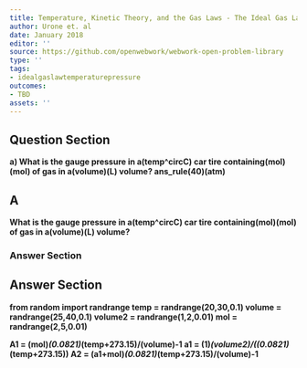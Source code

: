 ```yaml
---
title: Temperature, Kinetic Theory, and the Gas Laws - The Ideal Gas Law
author: Urone et. al
date: January 2018
editor: ''
source: https://github.com/openwebwork/webwork-open-problem-library
type: ''
tags:
- idealgaslawtemperaturepressure
outcomes:
- TBD
assets: ''
---
```


## Question Section 

<b>
a) What is the gauge pressure in a(temp^circC) car tire containing(mol)(mol) of gas in a(volume)(L) volume?
ans_rule(40)(atm)

## A
What is the gauge pressure in a(temp^circC) car tire containing(mol)(mol) of gas in a(volume)(L) volume?
### Answer Section


## Answer Section

from random import randrange
temp = randrange(20,30,0.1)
volume = randrange(25,40,0.1)
volume2 = randrange(1,2,0.01)
mol = randrange(2,5,0.01)

A1 = (mol)*(0.0821)*(temp+273.15)/(volume)-1
a1 = (1)*(volume2)/((0.0821)*(temp+273.15))
A2 = (a1+mol)*(0.0821)*(temp+273.15)/(volume)-1